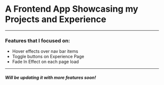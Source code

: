 <h1>A Frontend App Showcasing my Projects and Experience</h1>

<hr/>

<h3>Features that I focused on:</h3>
<ul>
  <li>Hover effects over nav bar items</li>
  <li>Toggle buttons on Experience Page</li>
  <li>Fade In Effect on each page load</li>
</ul>
<hr/>
<h5>Will be updating it with more features soon!</h5>
